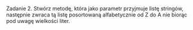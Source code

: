 Zadanie 2.
Stwórz metodę, która jako parametr przyjmuje listę stringów, następnie zwraca tą listę posortowaną
alfabetycznie od Z do A nie biorąc pod uwagę wielkości liter.